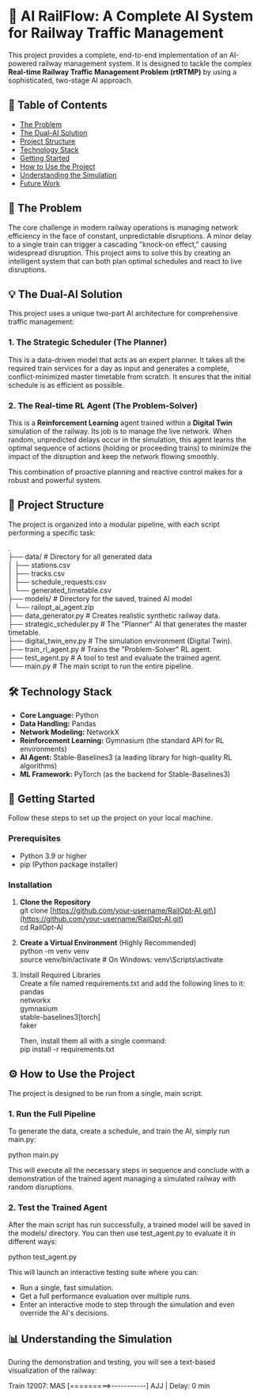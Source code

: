 # **🚆 AI RailFlow: A Complete AI System for Railway Traffic Management**

This project provides a complete, end-to-end implementation of an AI-powered railway management system. It is designed to tackle the complex **Real-time Railway Traffic Management Problem (rtRTMP)** by using a sophisticated, two-stage AI approach.

## **📖 Table of Contents**

* [The Problem](https://www.google.com/search?q=%23-the-problem)  
* [The Dual-AI Solution](https://www.google.com/search?q=%23-the-dual-ai-solution)  
* [Project Structure](https://www.google.com/search?q=%23-project-structure)  
* [Technology Stack](https://www.google.com/search?q=%23-technology-stack)  
* [Getting Started](https://www.google.com/search?q=%23-getting-started)  
* [How to Use the Project](https://www.google.com/search?q=%23-how-to-use-the-project)  
* [Understanding the Simulation](https://www.google.com/search?q=%23-understanding-the-simulation)  
* [Future Work](https://www.google.com/search?q=%23-future-work)

## **🎯 The Problem**

The core challenge in modern railway operations is managing network efficiency in the face of constant, unpredictable disruptions. A minor delay to a single train can trigger a cascading "knock-on effect," causing widespread disruption. This project aims to solve this by creating an intelligent system that can both plan optimal schedules and react to live disruptions.

## **💡 The Dual-AI Solution**

This project uses a unique two-part AI architecture for comprehensive traffic management:

### **1\. The Strategic Scheduler (The Planner)**

This is a data-driven model that acts as an expert planner. It takes all the required train services for a day as input and generates a complete, conflict-minimized master timetable from scratch. It ensures that the initial schedule is as efficient as possible.

### **2\. The Real-time RL Agent (The Problem-Solver)**

This is a **Reinforcement Learning** agent trained within a **Digital Twin** simulation of the railway. Its job is to manage the live network. When random, unpredicted delays occur in the simulation, this agent learns the optimal sequence of actions (holding or proceeding trains) to minimize the impact of the disruption and keep the network flowing smoothly.

This combination of proactive planning and reactive control makes for a robust and powerful system.

## **📂 Project Structure**

The project is organized into a modular pipeline, with each script performing a specific task:

.  
├── data/                  \# Directory for all generated data  
│   ├── stations.csv  
│   ├── tracks.csv  
│   ├── schedule\_requests.csv  
│   └── generated\_timetable.csv  
├── models/                \# Directory for the saved, trained AI model  
│   └── railopt\_ai\_agent.zip  
├── data\_generator.py      \# Creates realistic synthetic railway data.  
├── strategic\_scheduler.py \# The "Planner" AI that generates the master timetable.  
├── digital\_twin\_env.py    \# The simulation environment (Digital Twin).  
├── train\_rl\_agent.py      \# Trains the "Problem-Solver" RL agent.  
├── test\_agent.py          \# A tool to test and evaluate the trained agent.  
└── main.py                \# The main script to run the entire pipeline.

## **🛠️ Technology Stack**

* **Core Language:** Python  
* **Data Handling:** Pandas  
* **Network Modeling:** NetworkX  
* **Reinforcement Learning:** Gymnasium (the standard API for RL environments)  
* **AI Agent:** Stable-Baselines3 (a leading library for high-quality RL algorithms)  
* **ML Framework:** PyTorch (as the backend for Stable-Baselines3)

## **🚀 Getting Started**

Follow these steps to set up the project on your local machine.

### **Prerequisites**

* Python 3.9 or higher  
* pip (Python package installer)

### **Installation**

1. **Clone the Repository**  
   git clone \[https://github.com/your-username/RailOpt-AI.git\](https://github.com/your-username/RailOpt-AI.git)  
   cd RailOpt-AI

2. **Create a Virtual Environment** (Highly Recommended)  
   python \-m venv venv  
   source venv/bin/activate  \# On Windows: venv\\Scripts\\activate

3. Install Required Libraries  
   Create a file named requirements.txt and add the following lines to it:  
   pandas  
   networkx  
   gymnasium  
   stable-baselines3\[torch\]  
   faker

   Then, install them all with a single command:  
   pip install \-r requirements.txt

## **⚙️ How to Use the Project**

The project is designed to be run from a single, main script.

### **1\. Run the Full Pipeline**

To generate the data, create a schedule, and train the AI, simply run main.py:

python main.py

This will execute all the necessary steps in sequence and conclude with a demonstration of the trained agent managing a simulated railway with random disruptions.

### **2\. Test the Trained Agent**

After the main script has run successfully, a trained model will be saved in the models/ directory. You can then use test\_agent.py to evaluate it in different ways:

python test\_agent.py

This will launch an interactive testing suite where you can:

* Run a single, fast simulation.  
* Get a full performance evaluation over multiple runs.  
* Enter an interactive mode to step through the simulation and even override the AI's decisions.

## **📊 Understanding the Simulation**

During the demonstration and testing, you will see a text-based visualization of the railway:

Train 12007: MAS \[=========\>-----------\] AJJ | Delay: 0 min  
